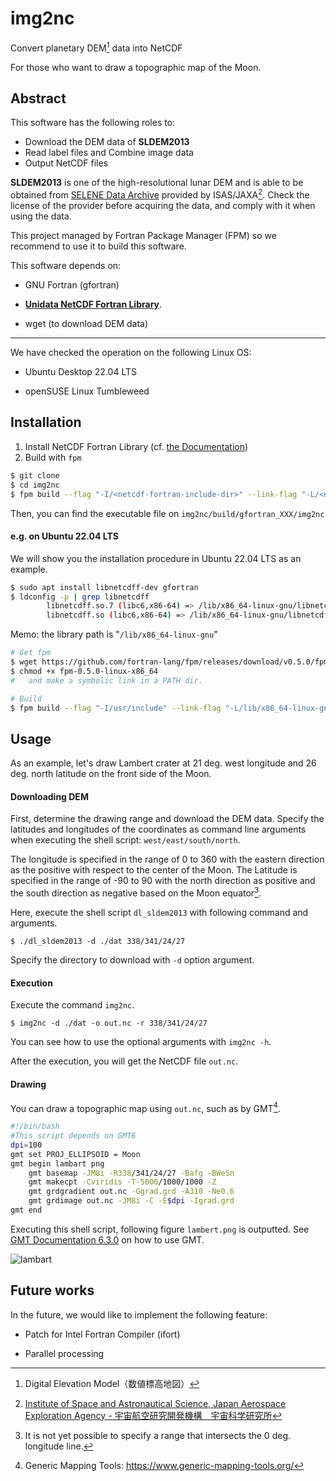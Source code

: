 # img2nc

Convert planetary DEM[^1] data into NetCDF

For those who want to draw a topographic map of the Moon.



## Abstract

This software has the following roles to:

- Download the DEM data of **SLDEM2013**
- Read label files and Combine image data
- Output NetCDF files 

**SLDEM2013** is one of the high-resolutional lunar DEM and is able to be obtained from [SELENE Data Archive](https://darts.isas.jaxa.jp/planet/pdap/selene/index.html.en) provided by ISAS/JAXA[^2]. Check the license of the provider before acquiring the data, and comply with it when using the data.

This project managed by Fortran Package Manager (FPM) so we recommend to use it to build this software. 

This software depends on:

- GNU Fortran (gfortran)

- [**Unidata NetCDF Fortran Library**](https://www.unidata.ucar.edu/software/netcdf/).

- wget (to download DEM data)

[^1]: Digital Elevation Model（数値標高地図）
[^2]: [Institute of Space and Astronautical Science, Japan Aerospace Exploration Agency - 宇宙航空研究開発機構　宇宙科学研究所](https://www.isas.jaxa.jp/)

_____________

We have checked the operation on the following Linux OS:

- Ubuntu Desktop 22.04 LTS

- openSUSE Linux Tumbleweed

  

## Installation

1. Install NetCDF Fortran Library (cf. [the Documentation](https://docs.unidata.ucar.edu/netcdf-fortran/current/))
2. Build with `fpm`

```bash
$ git clone 
$ cd img2nc
$ fpm build --flag "-I/<netcdf-fortran-include-dir>" --link-flag "-L/<netcdf-fortran-library-dir>"
```

Then, you can find the executable file on `img2nc/build/gfortran_XXX/img2nc` 

#### e.g. on Ubuntu 22.04 LTS

We will show you the installation procedure in Ubuntu 22.04 LTS as an example.

``` bash
$ sudo apt install libnetcdff-dev gfortran
$ ldconfig -p | grep libnetcdff
		libnetcdff.so.7 (libc6,x86-64) => /lib/x86_64-linux-gnu/libnetcdff.so.7
        libnetcdff.so (libc6,x86-64) => /lib/x86_64-linux-gnu/libnetcdff.so
```

Memo: the library path is "`/lib/x86_64-linux-gnu`"

```bash
# Get fpm
$ wget https://github.com/fortran-lang/fpm/releases/download/v0.5.0/fpm-0.5.0-linux-x86_64
$ chmod +x fpm-0.5.0-linux-x86_64
# 	and make a symbolic link in a PATH dir.

# Build
$ fpm build --flag "-I/usr/include" --link-flag "-L/lib/x86_64-linux-gnu"
```



## Usage

As an example, let's draw  Lambert crater at 21 deg. west longitude and 26 deg. north latitude on the front side of the Moon.

#### Downloading DEM

First, determine the drawing range and download the DEM data. Specify the latitudes and longitudes of the coordinates as command line arguments when executing the shell script: `west/east/south/north`. 

The longitude is specified in the range of 0 to 360 with the eastern direction as the positive with respect to the center of the Moon. The Latitude is specified in the range of -90 to 90 with the north direction as positive and the south direction as negative based on the Moon equator[^3].

Here, execute the shell script `dl_sldem2013` with following command and arguments.

```
$ ./dl_sldem2013 -d ./dat 338/341/24/27
```

Specify the directory to download with `-d` option argument.

[^3]: It is not yet possible to specify a range that intersects the 0 deg. longitude line.

#### Execution

Execute the command `img2nc`.

```
$ img2nc -d ./dat -o out.nc -r 338/341/24/27
```

You can see how to use the optional arguments with `img2nc -h`.

After the execution, you will get the NetCDF file `out.nc`.

#### Drawing

You can draw a topographic map using `out.nc`, such as by GMT[^4].

```bash
#!/bin/bash
#This script depends on GMT6
dpi=100
gmt set PROJ_ELLIPSOID = Moon
gmt begin lambart png
	gmt basemap -JM8i -R338/341/24/27 -Bafg -BWeSn
	gmt makecpt -Cviridis -T-5000/1000/1000 -Z
	gmt grdgradient out.nc -Ggrad.grd -A310 -Ne0.6
	gmt grdimage out.nc -JM8i -C -E$dpi -Igrad.grd
gmt end
```

Executing this shell script, following figure `lambert.png` is outputted. See [GMT Documentation 6.3.0](https://docs.generic-mapping-tools.org/latest/)  on how to use GMT.

![lambart](https://user-images.githubusercontent.com/100006043/174430799-5b3f654a-1a47-48d0-ac9e-32976f05390c.png)

[^4]: Generic Mapping Tools: https://www.generic-mapping-tools.org/



## Future works

In the future, we would like to implement the following feature:

- Patch for Intel Fortran Compiler (ifort)

- Parallel processing

